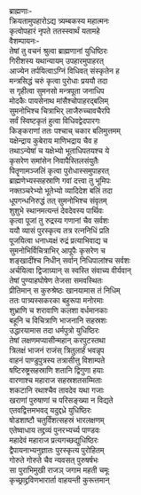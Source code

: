ब्राह्मणाः-  
क्रियतामुपहारोऽद्य त्र्यम्बकस्य महात्मनः  
कृत्वोपहारं नृपते ततस्स्वार्थं यतामहे  
वैशम्पायनः-  
तेषां तु वचनं श्रुत्वा ब्राह्मणानां युधिष्ठिरः  
गिरीशस्य यथान्यायम् उपहारमुपाहरत्  
आज्येन तर्पयित्वाऽग्निं विधिवत् संस्कृतेन ह  
मन्त्रसिद्धं चरुं कृत्वा पुरोधाः प्रययौ तदा  
स गृहीत्वा सुमनसो मन्त्रपूता जनाधिप  
मोदकैः पायसेनाथ मांसैश्चोपाहरद्बलिम्  
सुमनोभिश्च चित्राभिर् लाजैरुच्चावचैरपि  
सर्वं स्विष्टकृतं हुत्वा विधिवद्वेदपारगः  
किङ्कराणां ततः पश्चाच् चकार बलिमुत्तमम्  
यक्षेन्द्राय कुबेराय माणिभद्राय चैव ह  
तथाऽन्येषां च यक्षेभ्यो भूताधिपतयश्च ये  
कृसरेण समांसेन निवापैस्तिलसंयुतैः  
पितॄणामञ्जलिं कृत्वा पुरोधास्समुपाहरत्  
ब्राह्मणेभ्यस्सहस्राणि गवां दत्त्वा तु भूमिपः  
नक्तञ्चरेभ्यो भूतेभ्यो व्यादिदेश बलिं तदा  
धूपगन्धनिरुद्धं तत् सुमनोभिश्च संवृतम्  
शुशुभे स्थानमत्यन्तं देवदेवस्य पार्थिवः  
कृत्वा पूजां तु रुद्रस्य गणानां चैव सर्वशः  
ययौ व्यासं पुरस्कृत्य तत्र रत्ननिधिं प्रति  
पूजयित्वा धनाध्यक्षं रुद्रं प्रत्याभिवाद्य च  
सुमनोभिर्विचित्राभिर् आपूपैः कृसरेण च  
शङ्खादींश्च निधीन् सर्वान् निधिपालांश्च सर्वशः  
अर्चयित्वा द्विजाग्र्यान् स स्वस्ति संवाच्य वीर्यवान्  
तेषां पुण्याहघोषेण तेजसा समवस्थितः  
प्रीतिमान् स कुरुश्रेष्ठः खानयामास तं निधिम्  
ततः पात्र्यस्सकरका बहुरूपा मनोरमाः  
शुभ्राणि च शरावाणि कलशा वर्धमानकाः  
बहूनि च विचित्राणि भाजनानि सहस्रशः  
उद्धारयामास तदा धर्मपुत्रो युधिष्ठिरः  
तेषां लक्षणमप्यासीन्महान् करपुटस्तथा  
त्रिलक्षं भाजनं राजंस् त्रितुलार्हं भवन्नृप  
वाहनं पाण्डुपुत्रस्य तत्रासीत्तु विशाम्पते  
षष्टिरुष्ट्रसहस्राणि शतानि द्विगुणा हयाः  
वारणाश्च महाराज सहस्रशतसम्मिताः  
शकटानि रथाश्चैव तावदेव यथा गजाः  
खराणां पुरुषाणां च परिसङ्ख्या न विद्यते  
एतवद्वित्तमभवद् यदुद्दध्रे युधिष्ठिरः  
षोडशाष्टौ चतुर्विंशत्सहस्रं भारलक्षणम्  
एतेष्वाधाय तद्द्रव्यं पुनरभ्यर्च्य पाण्डवः  
महादेवं महाराज प्रत्यगच्छद्युधिष्ठिरः  
द्वैपायनाभ्यनुज्ञातः पुरस्कृत्य पुरोहितम्  
गोरुते गोरुते चैव न्यवसत् पुरुषर्षभः  
सा पुराभिमुखी राजञ् जगाम महती चमूः  
कृच्छ्राद्द्रविणभारार्ता वाहयन्ती कुरूत्तमान्  
